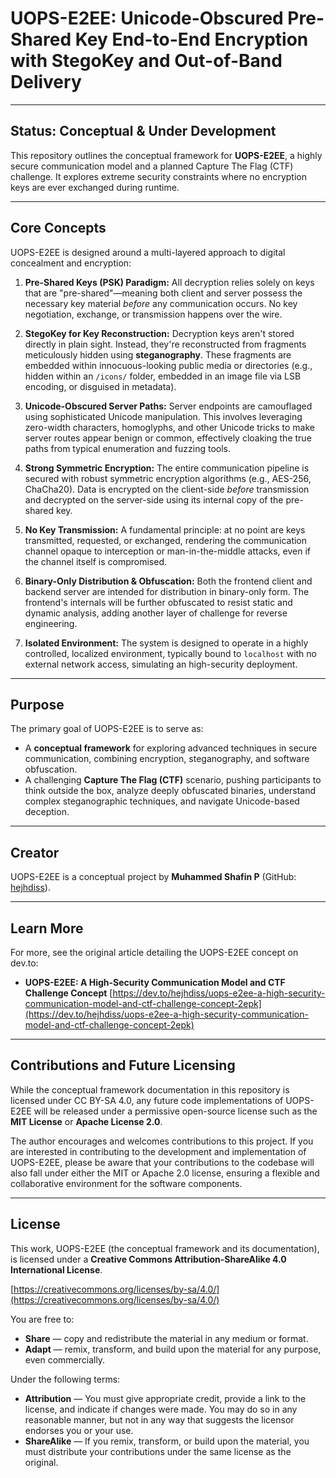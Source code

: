 # UOPS-E2EE: Unicode-Obscured Pre-Shared Key End-to-End Encryption with StegoKey and Out-of-Band Delivery

---

## Status: Conceptual & Under Development

This repository outlines the conceptual framework for **UOPS-E2EE**, a highly secure communication model and a planned Capture The Flag (CTF) challenge. It explores extreme security constraints where no encryption keys are ever exchanged during runtime.

---

## Core Concepts

UOPS-E2EE is designed around a multi-layered approach to digital concealment and encryption:

1.  **Pre-Shared Keys (PSK) Paradigm:** All decryption relies solely on keys that are "pre-shared"—meaning both client and server possess the necessary key material *before* any communication occurs. No key negotiation, exchange, or transmission happens over the wire.

2.  **StegoKey for Key Reconstruction:** Decryption keys aren't stored directly in plain sight. Instead, they're reconstructed from fragments meticulously hidden using **steganography**. These fragments are embedded within innocuous-looking public media or directories (e.g., hidden within an `/icons/` folder, embedded in an image file via LSB encoding, or disguised in metadata).

3.  **Unicode-Obscured Server Paths:** Server endpoints are camouflaged using sophisticated Unicode manipulation. This involves leveraging zero-width characters, homoglyphs, and other Unicode tricks to make server routes appear benign or common, effectively cloaking the true paths from typical enumeration and fuzzing tools.

4.  **Strong Symmetric Encryption:** The entire communication pipeline is secured with robust symmetric encryption algorithms (e.g., AES-256, ChaCha20). Data is encrypted on the client-side *before* transmission and decrypted on the server-side using its internal copy of the pre-shared key.

5.  **No Key Transmission:** A fundamental principle: at no point are keys transmitted, requested, or exchanged, rendering the communication channel opaque to interception or man-in-the-middle attacks, even if the channel itself is compromised.

6.  **Binary-Only Distribution & Obfuscation:** Both the frontend client and backend server are intended for distribution in binary-only form. The frontend's internals will be further obfuscated to resist static and dynamic analysis, adding another layer of challenge for reverse engineering.

7.  **Isolated Environment:** The system is designed to operate in a highly controlled, localized environment, typically bound to `localhost` with no external network access, simulating an high-security deployment.

---

## Purpose

The primary goal of UOPS-E2EE is to serve as:

* A **conceptual framework** for exploring advanced techniques in secure communication, combining encryption, steganography, and software obfuscation.
* A challenging **Capture The Flag (CTF)** scenario, pushing participants to think outside the box, analyze deeply obfuscated binaries, understand complex steganographic techniques, and navigate Unicode-based deception.

---

## Creator

UOPS-E2EE is a conceptual project by **Muhammed Shafin P** (GitHub: [hejhdiss](https://github.com/hejhdiss)).

---

## Learn More

For more, see the original article detailing the UOPS-E2EE concept on dev.to:

* **UOPS-E2EE: A High-Security Communication Model and CTF Challenge Concept**
    [https://dev.to/hejhdiss/uops-e2ee-a-high-security-communication-model-and-ctf-challenge-concept-2epk](https://dev.to/hejhdiss/uops-e2ee-a-high-security-communication-model-and-ctf-challenge-concept-2epk)

---

## Contributions and Future Licensing

While the conceptual framework documentation in this repository is licensed under CC BY-SA 4.0, any future code implementations of UOPS-E2EE will be released under a permissive open-source license such as the **MIT License** or **Apache License 2.0**.

The author encourages and welcomes contributions to this project. If you are interested in contributing to the development and implementation of UOPS-E2EE, please be aware that your contributions to the codebase will also fall under either the MIT or Apache 2.0 license, ensuring a flexible and collaborative environment for the software components.

---

## License

This work, UOPS-E2EE (the conceptual framework and its documentation), is licensed under a **Creative Commons Attribution-ShareAlike 4.0 International License**.

[https://creativecommons.org/licenses/by-sa/4.0/](https://creativecommons.org/licenses/by-sa/4.0/)

You are free to:
* **Share** — copy and redistribute the material in any medium or format.
* **Adapt** — remix, transform, and build upon the material for any purpose, even commercially.

Under the following terms:
* **Attribution** — You must give appropriate credit, provide a link to the license, and indicate if changes were made. You may do so in any reasonable manner, but not in any way that suggests the licensor endorses you or your use.
* **ShareAlike** — If you remix, transform, or build upon the material, you must distribute your contributions under the same license as the original.
